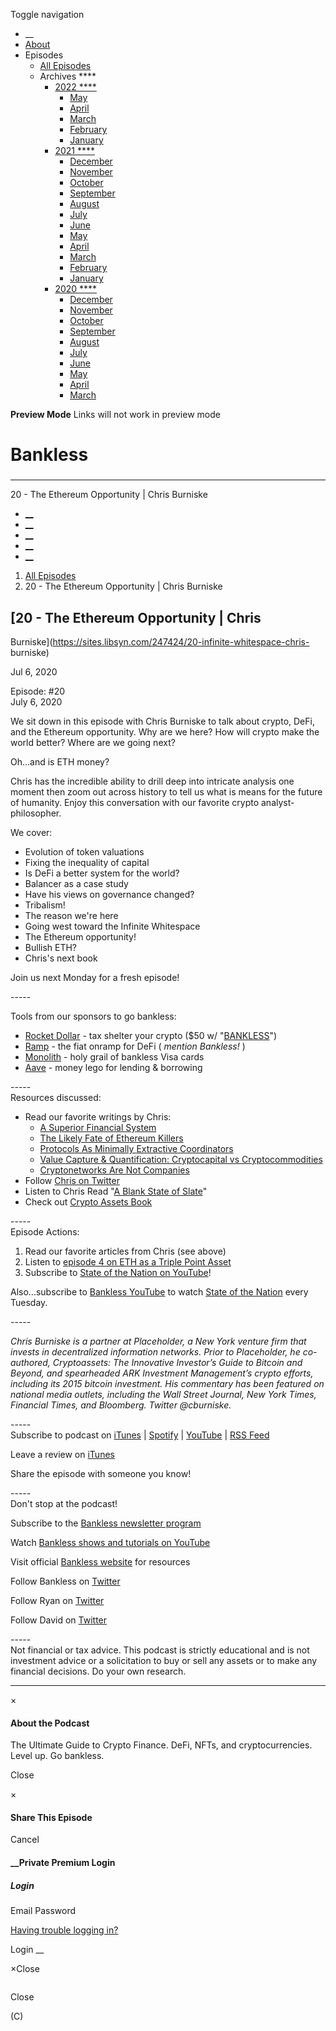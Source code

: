 Toggle navigation [](/247424 "Home Page")

  * __
  * [About]()
  * Episodes 
    * [All Episodes](/247424)
    * Archives ****
      * [2022 ****](/247424/2022)
        * [May](/247424/2022/05)
        * [April](/247424/2022/04)
        * [March](/247424/2022/03)
        * [February](/247424/2022/02)
        * [January](/247424/2022/01)
      * [2021 ****](/247424/2021)
        * [December](/247424/2021/12)
        * [November](/247424/2021/11)
        * [October](/247424/2021/10)
        * [September](/247424/2021/09)
        * [August](/247424/2021/08)
        * [July](/247424/2021/07)
        * [June](/247424/2021/06)
        * [May](/247424/2021/05)
        * [April](/247424/2021/04)
        * [March](/247424/2021/03)
        * [February](/247424/2021/02)
        * [January](/247424/2021/01)
      * [2020 ****](/247424/2020)
        * [December](/247424/2020/12)
        * [November](/247424/2020/11)
        * [October](/247424/2020/10)
        * [September](/247424/2020/09)
        * [August](/247424/2020/08)
        * [July](/247424/2020/07)
        * [June](/247424/2020/06)
        * [May](/247424/2020/05)
        * [April](/247424/2020/04)
        * [March](/247424/2020/03)

**Preview Mode** Links will not work in preview mode

# Bankless

###

* * *

20 - The Ethereum Opportunity | Chris Burniske

  * [__](http://twitter.com/banklesshq "Visit Us on Twitter")
  * [__](mailto:ryan@mythos.capital "Email This Podcast")
  * [__](http://feeds.libsyn.com/247424/rss "Subscribe to RSS Feed")
  * [__](https://podcasts.apple.com/us/podcast/bankless/id1499409058?ls=1 "Listen on Apple Podcasts")
  * [__](https://open.spotify.com/show/41TNnXSv5ExcQSzEGLlGhy "Listen on Spotify")

  1. [All Episodes](/247424)
  2. 20 - The Ethereum Opportunity | Chris Burniske

## [20 - The Ethereum Opportunity | Chris
Burniske](https://sites.libsyn.com/247424/20-infinite-whitespace-chris-
burniske)

Jul 6, 2020

Episode: #20  
July 6, 2020

We sit down in this episode with Chris Burniske to talk about crypto, DeFi,
and the Ethereum opportunity. Why are we here? How will crypto make the world
better? Where are we going next?  
  
Oh...and is ETH money?

Chris has the incredible ability to drill deep into intricate analysis one
moment then zoom out across history to tell us what is means for the future of
humanity. Enjoy this conversation with our favorite crypto analyst-
philosopher.

We cover:

  * Evolution of token valuations
  * Fixing the inequality of capital
  * Is DeFi a better system for the world?
  * Balancer as a case study
  * Have his views on governance changed?
  * Tribalism!
  * The reason we're here
  * Going west toward the Infinite Whitespace
  * The Ethereum opportunity!
  * Bullish ETH?
  * Chris's next book

Join us next Monday for a fresh episode!

\-----

Tools from our sponsors to go bankless:

  * [Rocket Dollar](https://bankless.cc/2C57MVW) \- tax shelter your crypto ($50 w/ "[BANKLESS](https://bankless.cc/2C57MVW)")
  * [Ramp](https://bankless.cc/2ZDJQRU) \- the fiat onramp for DeFi ( _mention Bankless!_ )
  * [Monolith](https://bankless.cc/3e2TG4E) \- holy grail of bankless Visa cards
  * [Aave](https://bankless.cc/aave) \- money lego for lending & borrowing

\-----  
Resources discussed:

  * Read our favorite writings by Chris: 
    * [ A Superior Financial System](https://www.placeholder.vc/blog/2020/6/13/a-superior-financial-system)
    * [ The Likely Fate of Ethereum Killers](https://www.placeholder.vc/blog/2019/10/22/fire-before-growth-the-likely-fate-of-ethereum-killers)
    * [ Protocols As Minimally Extractive Coordinators](https://www.placeholder.vc/blog/2019/10/6/protocols-as-minimally-extractive-coordinators)
    * [ Value Capture & Quantification: Cryptocapital vs Cryptocommodities](https://static1.squarespace.com/static/5a479ee3b7411c6102f75729/t/5cc4ad03f5a50f00010525e7/1556393220303/Value+Capture+and+Quantification_+Cryptocapital+vs+Cryptocommodities_Final.pdf)
    * [ Cryptonetworks Are Not Companies](https://www.placeholder.vc/blog/2018/11/30/cryptonetworks-are-not-companies)
  * Follow [Chris on Twitter](https://twitter.com/cburniske)
  * Listen to Chris Read "[A Blank State of Slate](https://unchainedpodcast.com/chris-burniske-a-blank-slate-of-state/)"
  * Check out [ Crypto Assets Book](https://www.amazon.com/Cryptoassets-Innovative-Investors-Bitcoin-Beyond/dp/1260026671)

\-----  
Episode Actions:

  1. Read our favorite articles from Chris (see above)
  2. Listen to [episode 4 on ETH as a Triple Point Asset](http://podcast.banklesshq.com/4-ether-the-triple-point-asset)
  3. Subscribe to [ State of the Nation on YouTube](https://www.youtube.com/playlist?list=PLmkdAgtxf3ahHup7h1dxjs0SNwCSGdjVb)!

Also...subscribe to [Bankless YouTube](https://www.youtube.com/c/bankless) to
watch [State of the
Nation](https://www.youtube.com/playlist?list=PLmkdAgtxf3ahHup7h1dxjs0SNwCSGdjVb)
every Tuesday.

\-----

_Chris Burniske is a partner at Placeholder, a New York venture firm that
invests in decentralized information networks.  Prior to Placeholder, he co-
authored, Cryptoassets: The Innovative Investor’s Guide to Bitcoin and Beyond,
and spearheaded ARK Investment Management’s crypto efforts, including its 2015
bitcoin investment. His commentary has been featured on national media
outlets, including the Wall Street Journal, New York Times, Financial Times,
and Bloomberg. Twitter @cburniske._

\-----  
Subscribe to podcast on
[iTunes](https://podcasts.apple.com/us/podcast/bankless/id1499409058) |
[Spotify](https://open.spotify.com/show/41TNnXSv5ExcQSzEGLlGhy) |
[YouTube](https://www.youtube.com/c/bankless) | [RSS
Feed](http://podcast.banklesshq.com/)

Leave a review on
[iTunes](https://podcasts.apple.com/us/podcast/bankless/id1499409058)

Share the episode with someone you know!

\-----  
Don't stop at the podcast!

Subscribe to the [Bankless newsletter program](http://bankless.substack.com/)

Watch [Bankless shows and tutorials on
YouTube](https://www.youtube.com/c/bankless)

Visit official [Bankless website](http://banklesshq.com/) for resources

Follow Bankless on [Twitter](https://twitter.com/BanklessHQ)

Follow Ryan on [Twitter](https://twitter.com/ryansadams)

Follow David on [Twitter](https://twitter.com/TrustlessState)

\-----  
Not financial or tax advice. This podcast is strictly educational and is not
investment advice or a solicitation to buy or sell any assets or to make any
financial decisions.  Do your own research.

* * *

×

#### About the Podcast

The Ultimate Guide to Crypto Finance. DeFi, NFTs, and cryptocurrencies. Level
up. Go bankless.

Close

×

#### Share This Episode

Cancel

#### __Private Premium Login

##### Login

Email Password

[Having trouble logging in?](')

Login __

×Close

![]()

Close

(C)

